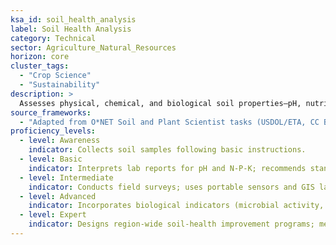 ```yaml
---
ksa_id: soil_health_analysis
label: Soil Health Analysis
category: Technical
sector: Agriculture_Natural_Resources
horizon: core
cluster_tags:
  - "Crop Science"
  - "Sustainability"
description: >
  Assesses physical, chemical, and biological soil properties—pH, nutrient levels, organic matter, microbiome diversity—to guide fertilisation, crop rotation, and regenerative practices.
source_frameworks:
  - "Adapted from O*NET Soil and Plant Scientist tasks (USDOL/ETA, CC BY 4.0)"
proficiency_levels:
  - level: Awareness
    indicator: Collects soil samples following basic instructions.
  - level: Basic
    indicator: Interprets lab reports for pH and N-P-K; recommends standard amendments (intro to soil-fertility management).
  - level: Intermediate
    indicator: Conducts field surveys; uses portable sensors and GIS layers to build variable-rate nutrient maps; cross-references **`climate_resilient_farming`** for integrated fertility & carbon strategies.
  - level: Advanced
    indicator: Incorporates biological indicators (microbial activity, earthworm counts) into fertility plans; advises on cover-cropping and compost integration.
  - level: Expert
    indicator: Designs region-wide soil-health improvement programs; mentors agronomists; publishes best-practice guidelines on regenerative soil management.
---
```

